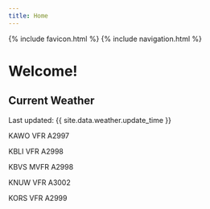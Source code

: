 ```yaml
---
title: Home
---
```

{% include favicon.html %}
{% include navigation.html %}
# Welcome!

## Current Weather

Last updated: {{ site.data.weather.update_time }}

KAWO VFR A2997

KBLI VFR A2998

KBVS MVFR A2998

KNUW VFR A3002

KORS VFR A2999


